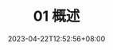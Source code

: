 ---
title: "01 概述"
lead: "12.通用落地业务内容"
date: 2023-04-22T12:52:56+08:00
lastmod: 2023-04-22T12:52:56+08:00
draft: false
images: []
---